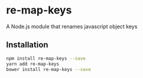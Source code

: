 # re-map-keys
A Node.js module that renames javascript object keys

## Installation
```sh
npm install re-map-keys --save
yarn add re-map-keys
bower install re-map-keys --save
```